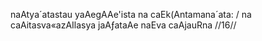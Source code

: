 naAtya´atastau yaAegAAe'ista na caEk(Antamana´ata: /
na caAitasva«azAIlasya jaAƒataAe naEva caAjauRna //16//